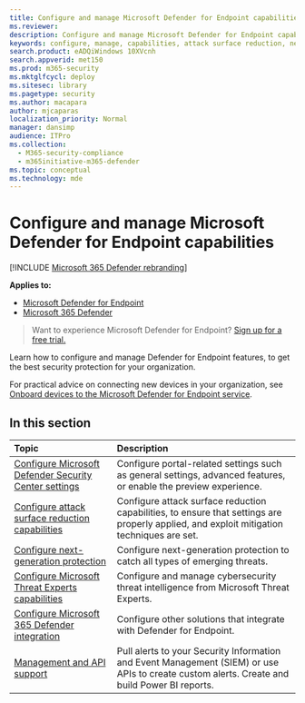 ```yaml
---
title: Configure and manage Microsoft Defender for Endpoint capabilities
ms.reviewer: 
description: Configure and manage Microsoft Defender for Endpoint capabilities such as attack surface reduction and next-generation protection
keywords: configure, manage, capabilities, attack surface reduction, next-generation protection, security controls, endpoint detection and response, auto investigation and remediation, security controls, controls
search.product: eADQiWindows 10XVcnh
search.appverid: met150
ms.prod: m365-security
ms.mktglfcycl: deploy
ms.sitesec: library
ms.pagetype: security
ms.author: macapara
author: mjcaparas
localization_priority: Normal
manager: dansimp
audience: ITPro
ms.collection: 
  - M365-security-compliance
  - m365initiative-m365-defender
ms.topic: conceptual
ms.technology: mde
---
```


# Configure and manage Microsoft Defender for Endpoint capabilities

[!INCLUDE [Microsoft 365 Defender rebranding](../../includes/microsoft-defender.md)]

**Applies to:**

- [Microsoft Defender for Endpoint](https://go.microsoft.com/fwlink/p/?linkid=2154037)
- [Microsoft 365 Defender](https://go.microsoft.com/fwlink/?linkid=2118804)

> Want to experience Microsoft Defender for Endpoint? [Sign up for a free trial.](https://signup.microsoft.com/create-account/signup?products=7f379fee-c4f9-4278-b0a1-e4c8c2fcdf7e&ru=https://aka.ms/MDEp2OpenTrial?ocid=docs-wdatp-exposedapis-abovefoldlink)

Learn how to configure and manage Defender for Endpoint features, to get the best security protection for your organization.

For practical advice on connecting new devices in your organization, see [Onboard devices to the Microsoft Defender for Endpoint service](./onboard-configure.md).

## In this section

Topic | Description
:---|:---
[Configure Microsoft Defender Security Center settings](preferences-setup.md) | Configure portal-related settings such as general settings, advanced features, or enable the preview experience.
[Configure attack surface reduction capabilities](configure-attack-surface-reduction.md) | Configure attack surface reduction capabilities, to ensure that settings are properly applied, and exploit mitigation techniques are set.
[Configure next-generation protection](/windows/security/threat-protection/microsoft-defender-antivirus/configure-microsoft-defender-antivirus-features) | Configure next-generation protection to catch all types of emerging threats.
[Configure Microsoft Threat Experts capabilities](configure-microsoft-threat-experts.md) | Configure and manage cybersecurity threat intelligence from Microsoft Threat Experts.
[Configure Microsoft 365 Defender integration](/microsoft-365/security/defender-endpoint/threat-protection-integration) | Configure other solutions that integrate with Defender for Endpoint.
[Management and API support](/microsoft-365/security/defender-endpoint/management-apis) | Pull alerts to your Security Information and Event Management (SIEM) or use APIs to create custom alerts. Create and build Power BI reports.
